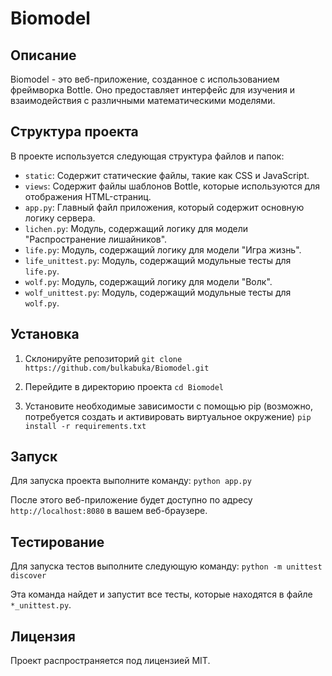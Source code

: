 # Biomodel

## Описание
Biomodel - это веб-приложение, созданное с использованием фреймворка Bottle. Оно предоставляет интерфейс для изучения и взаимодействия с различными математическими моделями.

## Структура проекта
В проекте используется следующая структура файлов и папок:
- `static`: Содержит статические файлы, такие как CSS и JavaScript.
- `views`: Содержит файлы шаблонов Bottle, которые используются для отображения HTML-страниц.
- `app.py`: Главный файл приложения, который содержит основную логику сервера.
- `lichen.py`: Модуль, содержащий логику для модели "Распространение лишайников".
- `life.py`: Модуль, содержащий логику для модели "Игра жизнь".
- `life_unittest.py`: Модуль, содержащий модульные тесты для `life.py`.
- `wolf.py`: Модуль, содержащий логику для модели "Волк".
- `wolf_unittest.py`: Модуль, содержащий модульные тесты для `wolf.py`.

## Установка

1. Склонируйте репозиторий
`git clone https://github.com/bulkabuka/Biomodel.git`

2. Перейдите в директорию проекта
`cd Biomodel`

3. Установите необходимые зависимости с помощью pip (возможно, потребуется создать и активировать виртуальное окружение)
`pip install -r requirements.txt`

## Запуск
Для запуска проекта выполните команду:
`python app.py`

После этого веб-приложение будет доступно по адресу `http://localhost:8080` в вашем веб-браузере.

## Тестирование
Для запуска тестов выполните следующую команду:
`python -m unittest discover`

Эта команда найдет и запустит все тесты, которые находятся в файле `*_unittest.py`.

## Лицензия
Проект распространяется под лицензией MIT.
